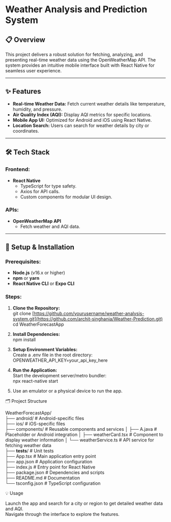# Weather Analysis and Prediction System

## 📋 Overview
This project delivers a robust solution for fetching, analyzing, and presenting real-time weather data using the OpenWeatherMap API. The system provides an intuitive mobile interface built with React Native for seamless user experience.

---

## ✨ Features
- **Real-time Weather Data:** Fetch current weather details like temperature, humidity, and pressure.
- **Air Quality Index (AQI):** Display AQI metrics for specific locations.
- **Mobile App UI:** Optimized for Android and iOS using React Native.
- **Location Search:** Users can search for weather details by city or coordinates.

---

## 🛠️ Tech Stack
### Frontend:
- **React Native**
  - TypeScript for type safety.
  - Axios for API calls.
  - Custom components for modular UI design.

### APIs:
- **OpenWeatherMap API**
  - Fetch weather and AQI data.

---

## 🚀 Setup & Installation

### Prerequisites:
- **Node.js** (v16.x or higher)
- **npm** or **yarn**
- **React Native CLI** or **Expo CLI**

### Steps:
1. **Clone the Repository:** <br>
  git clone [https://github.com/yourusername/weather-analysis-system.git](https://github.com/archit-singhania/Weather-Prediction.git) <br>
  cd WeatherForecastApp

2. **Install Dependencies:**<br>
  npm install

3. **Setup Environment Variables:** <br>
  Create a .env file in the root directory:<br>
  OPENWEATHER_API_KEY=your_api_key_here

4. **Run the Application:**<br>
  Start the development server/metro bundler:<br>
  npx react-native start

6. Use an emulator or a physical device to run the app.<br>
   
🗂️ Project Structure <br>

  WeatherForecastApp/<br>
  ├── android/           # Android-specific files<br>
  ├── ios/               # iOS-specific files<br>
  ├── components/        # Reusable components and services
  │   ├── A.java         # Placeholder or Android integration
  │   ├── weatherCard.tsx # Component to display weather information
  │   └── weatherService.ts # API service for fetching weather data<br>
  ├── __tests__/         # Unit tests<br>
  ├── App.tsx            # Main application entry point<br>
  ├── app.json           # Application configuration<br>
  ├── index.js           # Entry point for React Native<br>
  ├── package.json       # Dependencies and scripts<br>
  ├── README.md          # Documentation<br>
  └── tsconfig.json      # TypeScript configuration <br>

💡 Usage<br>

Launch the app and search for a city or region to get detailed weather data and AQI.<br>
Navigate through the interface to explore the features.
